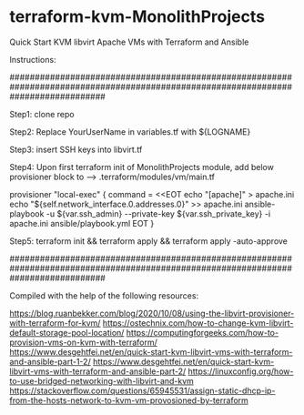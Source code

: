 # terraform-kvm-MonolithProjects
Quick Start KVM libvirt Apache VMs with Terraform and Ansible

Instructions:

###################################################################################################################################

Step1: clone repo

Step2: Replace YourUserName in variables.tf with ${LOGNAME}

Step3: insert SSH keys into libvirt.tf

Step4: Upon first terraform init of MonolithProjects module, add below provisioner block to --> .terraform/modules/vm/main.tf

  provisioner "local-exec" {
    command = <<EOT
      echo "[apache]" > apache.ini
      echo "${self.network_interface.0.addresses.0}" >> apache.ini
      ansible-playbook -u ${var.ssh_admin} --private-key ${var.ssh_private_key} -i apache.ini ansible/playbook.yml
      EOT
  }

Step5: terraform init && terraform apply && terraform apply -auto-approve
  
###################################################################################################################################

Compiled with the help of the following resources:

https://blog.ruanbekker.com/blog/2020/10/08/using-the-libvirt-provisioner-with-terraform-for-kvm/
https://ostechnix.com/how-to-change-kvm-libvirt-default-storage-pool-location/
https://computingforgeeks.com/how-to-provision-vms-on-kvm-with-terraform/
https://www.desgehtfei.net/en/quick-start-kvm-libvirt-vms-with-terraform-and-ansible-part-1-2/
https://www.desgehtfei.net/en/quick-start-kvm-libvirt-vms-with-terraform-and-ansible-part-2/
https://linuxconfig.org/how-to-use-bridged-networking-with-libvirt-and-kvm
https://stackoverflow.com/questions/65945531/assign-static-dhcp-ip-from-the-hosts-network-to-kvm-vm-provosioned-by-terraform
